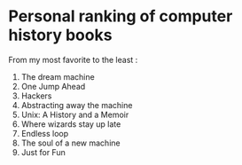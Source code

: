 # Personal ranking of computer history books
From my most favorite to the least :
1. The dream machine
1. One Jump Ahead
1. Hackers
1. Abstracting away the machine
1. Unix: A History and a Memoir
1. Where wizards stay up late
1. Endless loop
1. The soul of a new machine
1. Just for Fun
